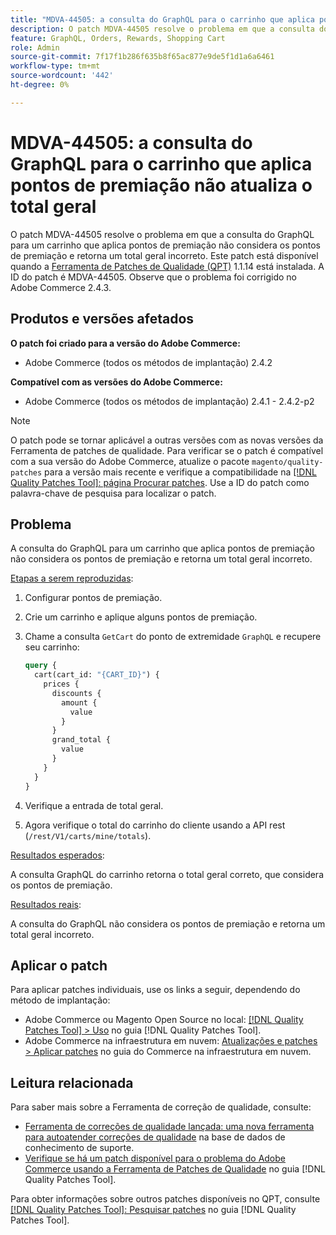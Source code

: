 ```yaml
---
title: "MDVA-44505: a consulta do GraphQL para o carrinho que aplica pontos de premiação não atualiza o total geral"
description: O patch MDVA-44505 resolve o problema em que a consulta do GraphQL para um carrinho que aplica pontos de premiação não considera os pontos de premiação e retorna um total geral incorreto. Este patch está disponível quando a [Ferramenta de correções de qualidade (QPT)](https://experienceleague.adobe.com/en/docs/commerce-knowledge-base/kb/announcements/commerce-announcements/magento-quality-patches-released-new-tool-to-self-serve-quality-patches) 1.1.14 está instalada. A ID do patch é MDVA-44505. Observe que o problema foi corrigido no Adobe Commerce 2.4.3.
feature: GraphQL, Orders, Rewards, Shopping Cart
role: Admin
source-git-commit: 7f17f1b286f635b8f65ac877e9de5f1d1a6a6461
workflow-type: tm+mt
source-wordcount: '442'
ht-degree: 0%

---
```


# MDVA-44505: a consulta do GraphQL para o carrinho que aplica pontos de premiação não atualiza o total geral

O patch MDVA-44505 resolve o problema em que a consulta do GraphQL para um carrinho que aplica pontos de premiação não considera os pontos de premiação e retorna um total geral incorreto. Este patch está disponível quando a [Ferramenta de Patches de Qualidade (QPT)](https://experienceleague.adobe.com/en/docs/commerce-knowledge-base/kb/announcements/commerce-announcements/magento-quality-patches-released-new-tool-to-self-serve-quality-patches) 1.1.14 está instalada. A ID do patch é MDVA-44505. Observe que o problema foi corrigido no Adobe Commerce 2.4.3.

## Produtos e versões afetados

**O patch foi criado para a versão do Adobe Commerce:**

* Adobe Commerce (todos os métodos de implantação) 2.4.2

**Compatível com as versões do Adobe Commerce:**

* Adobe Commerce (todos os métodos de implantação) 2.4.1 - 2.4.2-p2

>[!NOTE]
>
>O patch pode se tornar aplicável a outras versões com as novas versões da Ferramenta de patches de qualidade. Para verificar se o patch é compatível com a sua versão do Adobe Commerce, atualize o pacote `magento/quality-patches` para a versão mais recente e verifique a compatibilidade na [[!DNL Quality Patches Tool]: página Procurar patches](https://experienceleague.adobe.com/en/docs/commerce-knowledge-base/kb/announcements/commerce-announcements/magento-quality-patches-released-new-tool-to-self-serve-quality-patches). Use a ID do patch como palavra-chave de pesquisa para localizar o patch.

## Problema

A consulta do GraphQL para um carrinho que aplica pontos de premiação não considera os pontos de premiação e retorna um total geral incorreto.

<u>Etapas a serem reproduzidas</u>:

1. Configurar pontos de premiação.
1. Crie um carrinho e aplique alguns pontos de premiação.
1. Chame a consulta `GetCart` do ponto de extremidade `GraphQL` e recupere seu carrinho:

   ```GraphQL
   query {
     cart(cart_id: "{CART_ID}") {
       prices {
         discounts {
           amount {
             value
           }
         }
         grand_total {
           value
         }
       }
     }
   }
   ```

1. Verifique a entrada de total geral.
1. Agora verifique o total do carrinho do cliente usando a API rest (`/rest/V1/carts/mine/totals`).

<u>Resultados esperados</u>:

A consulta GraphQL do carrinho retorna o total geral correto, que considera os pontos de premiação.

<u>Resultados reais</u>:

A consulta do GraphQL não considera os pontos de premiação e retorna um total geral incorreto.

## Aplicar o patch

Para aplicar patches individuais, use os links a seguir, dependendo do método de implantação:

* Adobe Commerce ou Magento Open Source no local: [[!DNL Quality Patches Tool] > Uso](/help/tools/quality-patches-tool/usage.md) no guia [!DNL Quality Patches Tool].
* Adobe Commerce na infraestrutura em nuvem: [Atualizações e patches > Aplicar patches](https://experienceleague.adobe.com/docs/commerce-cloud-service/user-guide/develop/upgrade/apply-patches.html) no guia do Commerce na infraestrutura em nuvem.

## Leitura relacionada

Para saber mais sobre a Ferramenta de correção de qualidade, consulte:

* [Ferramenta de correções de qualidade lançada: uma nova ferramenta para autoatender correções de qualidade](https://experienceleague.adobe.com/en/docs/commerce-knowledge-base/kb/announcements/commerce-announcements/magento-quality-patches-released-new-tool-to-self-serve-quality-patches) na base de dados de conhecimento de suporte.
* [Verifique se há um patch disponível para o problema do Adobe Commerce usando a Ferramenta de Patches de Qualidade](/help/tools/quality-patches-tool/patches-available-in-qpt/check-patch-for-magento-issue-with-magento-quality-patches.md) no guia [!DNL Quality Patches Tool].

Para obter informações sobre outros patches disponíveis no QPT, consulte [[!DNL Quality Patches Tool]: Pesquisar patches](https://experienceleague.adobe.com/tools/commerce-quality-patches/index.html) no guia [!DNL Quality Patches Tool].
